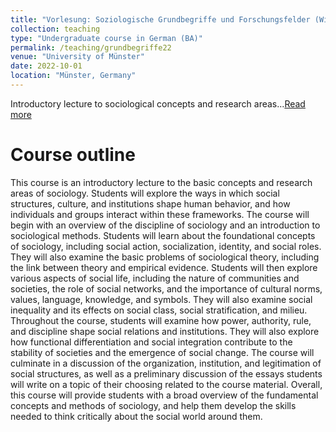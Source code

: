```yaml
---
title: "Vorlesung: Soziologische Grundbegriffe und Forschungsfelder (WiSe22/23)"
collection: teaching
type: "Undergraduate course in German (BA)"
permalink: /teaching/grundbegriffe22
venue: "University of Münster"
date: 2022-10-01
location: "Münster, Germany"
---
```


Introductory lecture to sociological concepts and research areas...[Read more](/teaching/grundbegriffe22)

# Course outline
This course is an introductory lecture to the basic concepts and research areas of sociology. Students will explore the ways in which social structures, culture, and institutions shape human behavior, and how individuals and groups interact within these frameworks. The course will begin with an overview of the discipline of sociology and an introduction to sociological methods. Students will learn about the foundational concepts of sociology, including social action, socialization, identity, and social roles. They will also examine the basic problems of sociological theory, including the link between theory and empirical evidence. Students will then explore various aspects of social life, including the nature of communities and societies, the role of social networks, and the importance of cultural norms, values, language, knowledge, and symbols. They will also examine social inequality and its effects on social class, social stratification, and milieu. Throughout the course, students will examine how power, authority, rule, and discipline shape social relations and institutions. They will also explore how functional differentiation and social integration contribute to the stability of societies and the emergence of social change. The course will culminate in a discussion of the organization, institution, and legitimation of social structures, as well as a preliminary discussion of the essays students will write on a topic of their choosing related to the course material. Overall, this course will provide students with a broad overview of the fundamental concepts and methods of sociology, and help them develop the skills needed to think critically about the social world around them.
